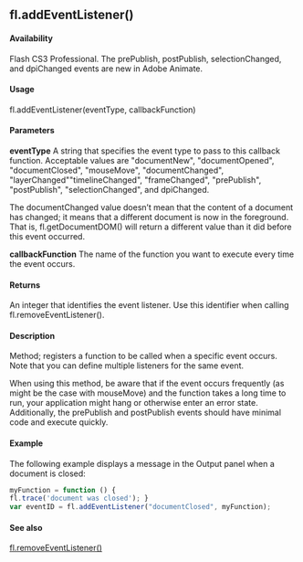 ## fl.addEventListener()

#### Availability

Flash CS3 Professional. The prePublish, postPublish, selectionChanged, and dpiChanged events are new in Adobe Animate.

#### Usage

fl.addEventListener(eventType, callbackFunction)

#### Parameters

**eventType** A string that specifies the event type to pass to this callback function. Acceptable values are "documentNew", "documentOpened", "documentClosed", "mouseMove", "documentChanged", "layerChanged""timelineChanged", "frameChanged", "prePublish", "postPublish", "selectionChanged", and dpiChanged.

The documentChanged value doesn’t mean that the content of a document has changed; it means that a different document is now in the foreground. That is, fl.getDocumentDOM() will return a different value than it did before this event occurred.

**callbackFunction** The name of the function you want to execute every time the event occurs.

#### Returns

An integer that identifies the event listener. Use this identifier when calling fl.removeEventListener().

#### Description

Method; registers a function to be called when a specific event occurs. Note that you can define multiple listeners for the same event.

When using this method, be aware that if the event occurs frequently (as might be the case with mouseMove) and the function takes a long time to run, your application might hang or otherwise enter an error state. Additionally, the prePublish and postPublish events should have minimal code and execute quickly.

#### Example

The following example displays a message in the Output panel when a document is closed:
```javascript
myFunction = function () {
fl.trace('document was closed'); }
var eventID = fl.addEventListener("documentClosed", myFunction);

```
#### See also

[fl.removeEventListener()](../flash_object_(fl)/fl58.md)
